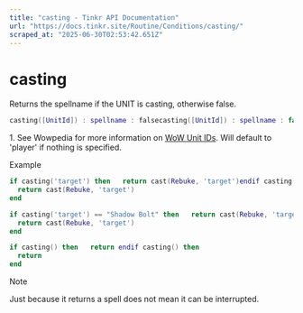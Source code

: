 ```yaml
---
title: "casting - Tinkr API Documentation"
url: "https://docs.tinkr.site/Routine/Conditions/casting/"
scraped_at: "2025-06-30T02:53:42.651Z"
---
```


# casting

Returns the spellname if the UNIT is casting, otherwise false.

```lua
casting([UnitId]) : spellname : falsecasting([UnitId]) : spellname : false 
```

1\. See Wowpedia for more information on [WoW Unit IDs](https://wowpedia.fandom.com/wiki/UnitId). Will default to 'player' if nothing is specified.

Example

```lua
if casting('target') then   return cast(Rebuke, 'target')endif casting('target') then 
  return cast(Rebuke, 'target')
end 
```

```lua
if casting('target') == "Shadow Bolt" then   return cast(Rebuke, 'target')endif casting('target') == "Shadow Bolt" then 
  return cast(Rebuke, 'target')
end
```

```lua
if casting() then   return endif casting() then 
  return 
end
```

Note

Just because it returns a spell does not mean it can be interrupted.